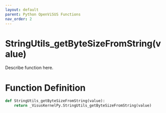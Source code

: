 ```yaml
---
layout: default
parent: Python OpenViSUS Functions
nav_order: 2
---
```


# StringUtils_getByteSizeFromString(value)

Describe function here.

# Function Definition

```python
def StringUtils_getByteSizeFromString(value):
    return _VisusKernelPy.StringUtils_getByteSizeFromString(value)
```